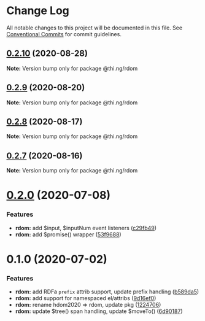 # Change Log

All notable changes to this project will be documented in this file.
See [Conventional Commits](https://conventionalcommits.org) for commit guidelines.

## [0.2.10](https://github.com/thi-ng/umbrella/compare/@thi.ng/rdom@0.2.9...@thi.ng/rdom@0.2.10) (2020-08-28)

**Note:** Version bump only for package @thi.ng/rdom





## [0.2.9](https://github.com/thi-ng/umbrella/compare/@thi.ng/rdom@0.2.8...@thi.ng/rdom@0.2.9) (2020-08-20)

**Note:** Version bump only for package @thi.ng/rdom





## [0.2.8](https://github.com/thi-ng/umbrella/compare/@thi.ng/rdom@0.2.7...@thi.ng/rdom@0.2.8) (2020-08-17)

**Note:** Version bump only for package @thi.ng/rdom





## [0.2.7](https://github.com/thi-ng/umbrella/compare/@thi.ng/rdom@0.2.6...@thi.ng/rdom@0.2.7) (2020-08-16)

**Note:** Version bump only for package @thi.ng/rdom





# [0.2.0](https://github.com/thi-ng/umbrella/compare/@thi.ng/rdom@0.1.2...@thi.ng/rdom@0.2.0) (2020-07-08)


### Features

* **rdom:** add $input, $inputNum event listeners ([c29fb49](https://github.com/thi-ng/umbrella/commit/c29fb49824429ba1175deca30fbfe693d6fd689d))
* **rdom:** add $promise() wrapper ([53f9688](https://github.com/thi-ng/umbrella/commit/53f96881094603b885a409b8965b491468a3c247))





# 0.1.0 (2020-07-02)


### Features

* **rdom:** add RDFa `prefix` attrib support, update prefix handling ([b589da5](https://github.com/thi-ng/umbrella/commit/b589da51385957a5defffb66307bd3d750814e4c))
* **rdom:** add support for namespaced el/attribs ([9d16ef0](https://github.com/thi-ng/umbrella/commit/9d16ef0a2f6d6a062bf164ca38813290d7660149))
* **rdom:** rename hdom2020 => rdom, update pkg ([1224706](https://github.com/thi-ng/umbrella/commit/1224706fa2fbca82afb73afeda3c3075c9b35f91))
* **rdom:** update $tree() span handling, update $moveTo() ([6d90187](https://github.com/thi-ng/umbrella/commit/6d9018763af7f0f2096cdc1d79889791193a01e0))
